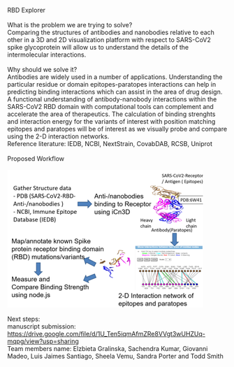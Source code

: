 RBD Explorer<br />
<br />
What is the problem we are trying to solve?<br />
Comparing the structures of antibodies and nanobodies relative to each other in a 3D and 2D visualization platform with respect to SARS-CoV2 spike glycoprotein will allow us to understand the details of the intermolecular interactions. <br />
<br />
Why should we solve it?<br />
Antibodies are widely used in a number of applications. Understanding the particular residue or domain epitopes-paratopes interactions can help in predicting binding interactions which can assist in the area of drug design. A functional understanding of antibody-nanobody interactions within the  SARS-CoV2 RBD domain with computational tools can complement and accelerate the area of therapeutics. The calculation of binding strenghts and interaction energy for the variants of interest with position matching epitopes and paratopes will be of interest as we visually probe and compare using the 2-D interaction networks. <br />
Reference literature:  IEDB, NCBI, NextStrain, CovabDAB, RCSB, Uniprot<br />
<br />
Proposed Workflow<br />
<br />
![alt text](workflow1r.png)

Next steps: <br />
manuscript submission: <br />
https://drive.google.com/file/d/1U_Ten5iqmAfmZRe8VVgt3wUHZUq-mqpg/view?usp=sharing
<br />
Team members name: Elzbieta Gralinska, Sachendra Kumar, Giovanni Madeo, Luis Jaimes Santiago, Sheela Vemu, Sandra Porter and Todd Smith<br />
